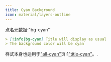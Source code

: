 ```yaml
---
title: Cyan Background
icon: material/layers-outline
---
```


点名元数据:"bg-cyan"

```md
> [!info|bg-cyan] Title will display as usual
> The background color will be cyan
```

样式本身也适用于["all-cyan"](。/combined-styling/page-5.md)页:1["title-cyan"](。/title-styling/page-5.md)。.